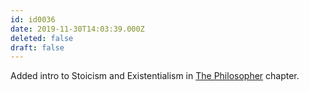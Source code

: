 ```yaml
---
id: id0036
date: 2019-11-30T14:03:39.000Z
deleted: false
draft: false
---
```


Added intro to Stoicism and Existentialism in [The Philosopher][1] chapter.

[1]: the-philosopher.html